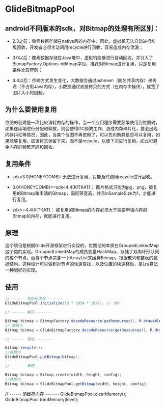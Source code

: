 # GlideBitmapPool

## android不同版本的sdk，对Bitmap的处理有所区别：

- 2.3之前：像素数据存储在native层的内存中，因此，虚拟机无法自动进行垃圾回收，开发者必须主动调用recycle进行回收，容易造成内存泄漏；

- 3.0以后：像素数据存储在Java堆中，虚拟机能够进行自动回收，并引入了BitmapFactory.Options.inBitmap字段，推荐对Bitmap进行复用，只是复用条件比较苛刻；

- 4.4以后：传输方式发生变化，大数据会通过ashmem（匿名共享内存）来传递（不占用Java内存），小数据通过直接拷贝的方式（在内存中操作），放宽了图片大小的限制。

## 为什么要使用复用

位图的创建是一项比较消耗内存的操作，当一个应用程序需要频繁使用到位图时，如果连续地进行分配和释放，则会使得GC频繁工作，造成内存碎片化，甚至出现内存抖动等情况，因此，当某个位图不再使用了，可以先判断其是否可以复用，如果能够复用，应该将其保留下来，而不是recycle，以便下次进行复用，如此可避免内存的频繁开辟和回收。

## 复用条件

- sdk<3.0(HONEYCOMB):
  无法进行复用，只能及时调用recycle进行回收。
  
- 3.0(HONEYCOMB)<=sdk<4.4(KITKAT)：
  图片格式只能为jpg、png，被复用的Bitmap和申请的Bitmap，需同等宽高，并且inSampleSize为1，才能进行复用。
  
- sdk>=4.4(KITKAT)：
  被复用的Bitmap的内存必须大于需要申请内存的Bitmap的内存，就能进行复用。
  
## 原理
  
这个项目是根据Glide开源框架进行实现的，位图池的本质在GroupedLinkedMap这个类的实现。GroupedLinkedMap的成员变量HashMap，存储了双向环形队列的每个节点，而每个节点包含一个ArrayList来缓存Bitmap。根据散列和链表的数据结构，这种设计可以做到对节点的快速查找，以及位置的快速移动，是Lru算法一种很好的实现。
  
## 使用

```java
// ------ 初始化内存 -------
GlideBitmapPool.initialize(10 * 1024 * 1024); // 10M

// ------ 解码 -------

Bitmap bitmap = BitmapFactory.decodeResource(getResources(), R.drawable.test1);
// 替换为
Bitmap bitmap = GlideBitmapFactory.decodeResource(getResources(), R.drawable.test1);

// ------ 回收 ------- 

bitmap.recycle();
//替换为
GlideBitmapPool.putBitmap(bitmap);

// ------ 新建 -------

Bitmap bitmap = Bitmap.create(width, height, config);
//替换为
Bitmap bitmap = GlideBitmapPool.getBitmap(width, height, config);
```

// ------ 清缓存内存 -------
GlideBitmapPool.clearMemory();
GlideBitmapPool.trimMemory(level);





